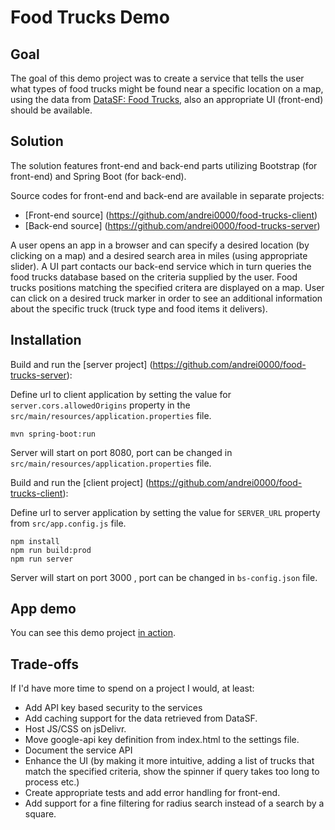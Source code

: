 ﻿Food Trucks Demo
================

Goal
--------------------------

The goal of this demo project was to create a service that tells the user what types of food trucks might be found near a specific location on a map,
using the data from [DataSF: Food Trucks](https://data.sfgov.org/Permitting/Mobile-Food-Facility-Permit/rqzj-sfat), also an appropriate UI (front-end) should be available.

Solution
--------------------------
The solution features front-end and back-end parts utilizing Bootstrap (for front-end) and Spring Boot (for back-end).

Source codes for front-end and back-end are available in separate projects:
* [Front-end source] (https://github.com/andrei0000/food-trucks-client)
* [Back-end source] (https://github.com/andrei0000/food-trucks-server)

A user opens an app in a browser and can specify a desired location (by clicking on a map) and a desired search area in miles (using appropriate slider).
A UI part contacts our back-end service which in turn queries the food trucks database based on the criteria supplied by the user.
Food trucks positions matching the specified critera are displayed on a map.
User can click on a desired truck marker in order to see an additional information about the specific truck (truck type and food items it delivers).

Installation
-----------

Build and run the [server project] (https://github.com/andrei0000/food-trucks-server):

Define url to client application by setting the value for `server.cors.allowedOrigins` property in the `src/main/resources/application.properties` file.
```
mvn spring-boot:run
```
Server will start on port 8080, port can be changed in `src/main/resources/application.properties` file.

Build and run the [client project] (https://github.com/andrei0000/food-trucks-client):

Define url to server application by setting the value for `SERVER_URL` property from `src/app.config.js` file.
```
npm install 
npm run build:prod
npm run server
```
Server will start on port 3000 , port can be changed in `bs-config.json` file.


App demo
-------
You can see this demo project [in action](https://food-trucks-demo.herokuapp.com).

Trade-offs
---------

If I'd have more time to spend on a project I would, at least:
* Add API key based security to the services
* Add caching support for the data retrieved from DataSF.
* Host JS/CSS on jsDelivr.
* Move google-api key definition from index.html to the settings file.
* Document the service API
* Enhance the UI (by making it more intuitive, adding a list of trucks that match the specified criteria, show the spinner if query takes too long to process etc.)
* Create appropriate tests and add error handling for front-end.
* Add support for a fine filtering for radius search instead of a search by a square.

